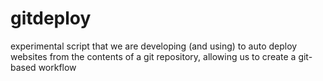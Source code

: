 gitdeploy
=========

experimental script that we are developing (and using) to auto deploy websites from the contents of a git repository, allowing us to create a git-based workflow

